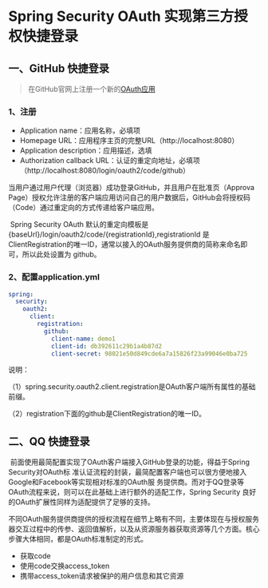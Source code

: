 # Spring Security OAuth 实现第三方授权快捷登录
## 一、GitHub 快捷登录
> 在GitHub官网上注册一个新的[OAuth应用](https://github.com/settings/applications/new)

### 1、注册

- Application name：应用名称，必填项
- Homepage URL：应用程序主页的完整URL（http://localhost:8080）
- Application description：应用描述，选填
- Authorization callback URL：认证的重定向地址，必填项（http://localhost:8080/login/oauth2/code/github）

​	当用户通过用户代理（浏览器）成功登录GitHub，并且用户在批准页（Approva Page）授权允许注册的客户端应用访问自己的用户数据后，GitHub会将授权码（Code）通过重定向的方式传递给客户端应用。

​	Spring Security OAuth 默认的重定向模板是{baseUrl}/login/oauth2/code/{registrationId},registrationId 是ClientRegistration的唯一ID，通常以接入的OAuth服务提供商的简称来命名即可，所以此处设置为 github。

### 2、配置application.yml

```yaml
spring:
  security:
    oauth2:
      client:
        registration:
          github:
            client-name: demo1
            client-id: db392611c29b1a4b87d2
            client-secret: 98021e50d849cde6a7a15826f23a99046e0ba725
```

说明：

（1）spring.security.oauth2.client.registration是OAuth客户端所有属性的基础前缀。

（2）registration下面的github是ClientRegistration的唯一ID。

## 二、QQ 快捷登录

​	前面使用最简配置实现了OAuth客户端接入GitHub登录的功能，得益于Spring Security对OAuth标 准认证流程的封装，最简配置客户端也可以很方便地接入Google和Facebook等实现相对标准的OAuth服 务提供商。而对于QQ登录等OAuth流程来说，则可以在此基础上进行额外的适配工作，Spring Security 良好的OAuth扩展性同样为适配提供了足够的支持。

​	不同OAuth服务提供商提供的授权流程在细节上略有不同，主要体现在与授权服务器交互过程中的传参、返回值解析，以及从资源服务器获取资源等几个方面。核心步骤大体相同，都是OAuth标准制定的形式。

- 获取code
- 使用code交换access_token
- 携带access_token请求被保护的用户信息和其它资源

